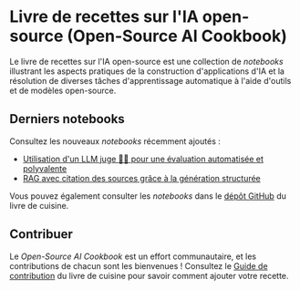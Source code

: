# Livre de recettes sur l'IA open-source (Open-Source AI Cookbook)

Le livre de recettes sur l'IA open-source est une collection de *notebooks* illustrant les aspects pratiques de la construction d'applications d'IA et la résolution de diverses tâches d'apprentissage automatique à l'aide d'outils et de modèles open-source.

## Derniers notebooks

Consultez les nouveaux *notebooks* récemment ajoutés :

- [Utilisation d'un LLM juge 🧑‍⚖️ pour une évaluation automatisée et polyvalente](llm_judge)
- [RAG avec citation des sources grâce à la génération structurée](structured_generation)

Vous pouvez également consulter les *notebooks* dans le [dépôt GitHub](https://github.com/huggingface/cookbook) du livre de cuisine.

## Contribuer

Le *Open-Source AI Cookbook* est un effort communautaire, et les contributions de chacun sont les bienvenues !
Consultez le [Guide de contribution](https://github.com/huggingface/cookbook/blob/main/README.md) du livre de cuisine pour savoir comment ajouter votre recette.

